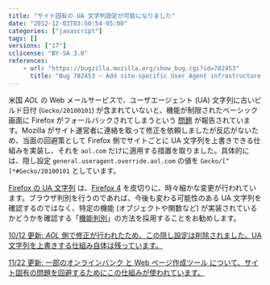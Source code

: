 ```yaml
---
title: "サイト固有の UA 文字列設定が可能になりました"
date: "2012-12-03T03:50:54-05:00"
categories: ["javascript"]
tags: []
versions: ["17"]
cclicense: "BY-SA 3.0"
references:
    - url: "https://bugzilla.mozilla.org/show_bug.cgi?id=782453"
      title: "Bug 782453 – Add site-specific User Agent infrastructure and use it to fix AOL Mail"
---
```

米国 *AOL* の Web メールサービスで、ユーザエージェント (UA) 文字列に古いビルド日付 (`Gecko/20100101`) が含まれていないと、機能が制限されたベーシック画面に Firefox がフォールバックされてしまうという [問題](https://bugzilla.mozilla.org/show_bug.cgi?id=778408) が報告されています。Mozilla がサイト運営者に連絡を取って修正を依頼しましたが反応がないため、当面の回避策として Firefox 側でサイトごとに UA 文字列を上書きできる仕組みを実装し、それを `aol.com` だけに適用する措置を取りました。具体的には、隠し設定 `general.useragent.override.aol.com` の値を `Gecko/[^ ]*#Gecko/20100101` としています。

[Firefox の UA 文字列](https://developer.mozilla.org/ja/docs/Gecko_user_agent_string_reference) は、[Firefox 4](https://hacks.mozilla.org/2010/09/final-user-agent-string-for-firefox-4/) を皮切りに、時々細かな変更が行われています。ブラウザ判別を行うのであれば、今後も変わる可能性のある UA 文字列を確認するのではなく、特定の機能 (オブジェクトや関数など) が実装されているかどうかを確認する「[機能判別](https://developer.mozilla.org/ja/docs/Browser_Feature_Detection)」の方法を採用することをお勧めします。

<ins datetime="2012-10-12">10/12 更新: *AOL* 側で修正が行われたため、[この隠し設定は削除されました](https://bugzilla.mozilla.org/show_bug.cgi?id=797363)。UA 文字列を上書きする仕組み自体は残っています。</ins>

<ins datetime="2012-11-22">11/22 更新: [一部のオンラインバンク](https://bugzilla.mozilla.org/show_bug.cgi?id=792054) と [Web ページ作成ツール](https://bugzilla.mozilla.org/show_bug.cgi?id=799502) について、サイト固有の問題を回避するためにこの仕組みが使われています。</ins>
